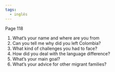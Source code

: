 ```yaml
---
tags:
  - inglês
---
```

Page 118
1. What’s your name and where are you from
2. Can you tell me why did you left Colombia?
3. What kind of challenges you had to face?
4. How did you deal with the language difference?
5. What’s your main goal?
6. What’s your advice for other migrant families?